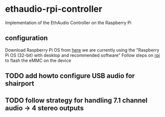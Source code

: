 # ethaudio-rpi-controller
Implementation of the EthAudio Controller on the Raspberry Pi
## configuration
Download Raspberry Pi OS from [here](https://www.raspberrypi.org/downloads/raspberry-pi-os/) we are currently using the "Raspberry Pi OS (32-bit) with desktop and recommended software"
Follow steps on [rpi](https://www.raspberrypi.org/documentation/hardware/computemodule/cm-emmc-flashing.md) to flash the eMMC on the device
## TODO add howto configure USB audio for shairport
## TODO follow strategy for handling 7.1 channel audio -> 4 stereo outputs